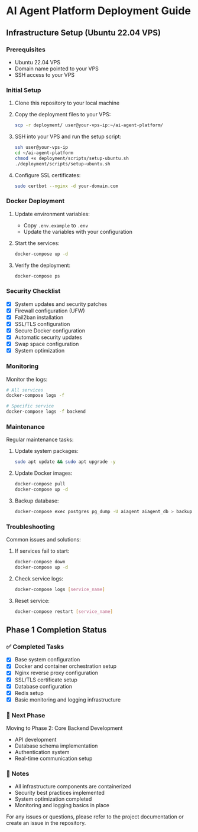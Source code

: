 # AI Agent Platform Deployment Guide

## Infrastructure Setup (Ubuntu 22.04 VPS)

### Prerequisites
- Ubuntu 22.04 VPS
- Domain name pointed to your VPS
- SSH access to your VPS

### Initial Setup
1. Clone this repository to your local machine
2. Copy the deployment files to your VPS:
   ```bash
   scp -r deployment/ user@your-vps-ip:~/ai-agent-platform/
   ```

3. SSH into your VPS and run the setup script:
   ```bash
   ssh user@your-vps-ip
   cd ~/ai-agent-platform
   chmod +x deployment/scripts/setup-ubuntu.sh
   ./deployment/scripts/setup-ubuntu.sh
   ```

4. Configure SSL certificates:
   ```bash
   sudo certbot --nginx -d your-domain.com
   ```

### Docker Deployment
1. Update environment variables:
   - Copy `.env.example` to `.env`
   - Update the variables with your configuration

2. Start the services:
   ```bash
   docker-compose up -d
   ```

3. Verify the deployment:
   ```bash
   docker-compose ps
   ```

### Security Checklist
- [x] System updates and security patches
- [x] Firewall configuration (UFW)
- [x] Fail2ban installation
- [x] SSL/TLS configuration
- [x] Secure Docker configuration
- [x] Automatic security updates
- [x] Swap space configuration
- [x] System optimization

### Monitoring
Monitor the logs:
```bash
# All services
docker-compose logs -f

# Specific service
docker-compose logs -f backend
```

### Maintenance
Regular maintenance tasks:
1. Update system packages:
   ```bash
   sudo apt update && sudo apt upgrade -y
   ```

2. Update Docker images:
   ```bash
   docker-compose pull
   docker-compose up -d
   ```

3. Backup database:
   ```bash
   docker-compose exec postgres pg_dump -U aiagent aiagent_db > backup.sql
   ```

### Troubleshooting
Common issues and solutions:

1. If services fail to start:
   ```bash
   docker-compose down
   docker-compose up -d
   ```

2. Check service logs:
   ```bash
   docker-compose logs [service_name]
   ```

3. Reset service:
   ```bash
   docker-compose restart [service_name]
   ```

## Phase 1 Completion Status

### ✅ Completed Tasks
- [x] Base system configuration
- [x] Docker and container orchestration setup
- [x] Nginx reverse proxy configuration
- [x] SSL/TLS certificate setup
- [x] Database configuration
- [x] Redis setup
- [x] Basic monitoring and logging infrastructure

### 🔄 Next Phase
Moving to Phase 2: Core Backend Development
- API development
- Database schema implementation
- Authentication system
- Real-time communication setup

### 📝 Notes
- All infrastructure components are containerized
- Security best practices implemented
- System optimization completed
- Monitoring and logging basics in place

For any issues or questions, please refer to the project documentation or create an issue in the repository.
